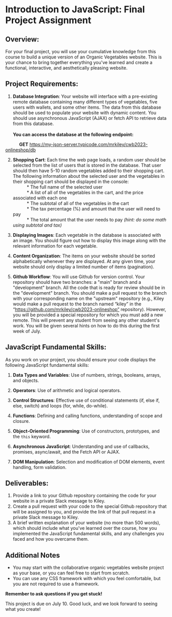 # Introduction to JavaScript: Final Project Assignment

## Overview:

For your final project, you will use your cumulative knowledge from this course to build a unique version of an Organic Vegetables website. This is your chance to bring together everything you've learned and create a functional, interactive, and aesthetically pleasing website.

## Project Requirements:

1. **Database Integration**: Your website will interface with a pre-existing remote database containing many different types of vegetables, five users with wallets, and some other items. The data from this database should be used to populate your website with dynamic content. You should use asynchronous JavaScript (AJAX) or fetch API to retrieve data from this database. <br /><br />**You can access the database at the following endpoint:**

&nbsp;&nbsp;&nbsp;&nbsp;&nbsp;&nbsp;&nbsp;&nbsp;&nbsp;&nbsp;&nbsp;**GET** https://my-json-server.typicode.com/mrkiley/cwb2023-onlineshop/db

2. **Shopping Cart**: Each time the web page loads, a random user should be selected from the list of users that is stored in the database. That user should then have 5-10 random vegetables added to their shopping cart. The following information about the selected user and the vegetables in their shopping cart should be displayed in the console:
<br />&nbsp;&nbsp;&nbsp;&nbsp;&nbsp;&nbsp;&nbsp;&nbsp;&nbsp;&nbsp;&nbsp;* The full name of the selected user
<br />&nbsp;&nbsp;&nbsp;&nbsp;&nbsp;&nbsp;&nbsp;&nbsp;&nbsp;&nbsp;&nbsp;* A list of all of the vegetables in the cart, and the price associated with each one
<br />&nbsp;&nbsp;&nbsp;&nbsp;&nbsp;&nbsp;&nbsp;&nbsp;&nbsp;&nbsp;&nbsp;* The subtotal of all of the vegetables in the cart
<br />&nbsp;&nbsp;&nbsp;&nbsp;&nbsp;&nbsp;&nbsp;&nbsp;&nbsp;&nbsp;&nbsp;* The tax percentage (%) and amount that the user will need to pay
<br />&nbsp;&nbsp;&nbsp;&nbsp;&nbsp;&nbsp;&nbsp;&nbsp;&nbsp;&nbsp;&nbsp;* The total amount that the user needs to pay _(hint: do some math using subtotal and tax)_

3. **Displaying Images**: Each vegetable in the database is associated with an image. You should figure out how to display this image along with the relevant information for each vegetable.

4. **Content Organization**: The items on your website should be sorted alphabetically whenever they are displayed. At any given time, your website should only display a limited number of items (pagination).

5. **Github Workflow**: You will use Github for version control. Your repository should have two branches: a "main" branch and a "development" branch. All the code that is ready for review should be in the "development" branch. You should make a pull request to the branch with your corresponding name on the "upstream" repository (e.g., Kiley would make a pull request to the branch named “kiley” in the “https://github.com/mrkiley/cwb2023-onlineshop” repository). However, you will be provided a special repository for which you must add a new remote. This will prevent any student from seeing any other student's work. You will be given several hints on how to do this during the first week of July.

## JavaScript Fundamental Skills:

As you work on your project, you should ensure your code displays the following JavaScript fundamental skills:

1. **Data Types and Variables**: Use of numbers, strings, booleans, arrays, and objects. 

2. **Operators**: Use of arithmetic and logical operators.

3. **Control Structures**: Effective use of conditional statements (if, else if, else, switch) and loops (for, while, do-while).

4. **Functions**: Defining and calling functions, understanding of scope and closure.

5. **Object-Oriented Programming**: Use of constructors, prototypes, and the `this` keyword.

6. **Asynchronous JavaScript**: Understanding and use of callbacks, promises, async/await, and the Fetch API or AJAX.

7. **DOM Manipulation**: Selection and modification of DOM elements, event handling, form validation.

## Deliverables:

1. Provide a link to your Github repository containing the code for your website in a private Slack message to Kiley.
2. Create a pull request with your code to the special Github repository that will be assigned to you, and provide the link of that pull request in a private Slack message to Kiley.
3. A brief written explanation of your website (no more than 500 words), which should include what you've learned over the course, how you implemented the JavaScript fundamental skills, and any challenges you faced and how you overcame them.

## Additional Notes
* You may start with the collaborative organic vegetables website project as your base, or you can feel free to start from scratch.
* You can use any CSS framework with which you feel comfortable, but you are not required to use a framework.

**Remember to ask questions if you get stuck!**

This project is due on July 10. Good luck, and we look forward to seeing what you create!

